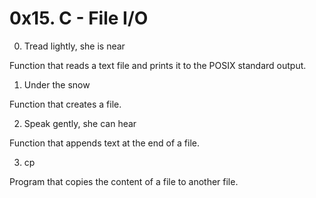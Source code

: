 # 0x15. C - File I/O

0. Tread lightly, she is near

Function that reads a text file and prints it to the POSIX standard output.

1. Under the snow

Function that creates a file.

2. Speak gently, she can hear

Function that appends text at the end of a file.

3. cp

Program that copies the content of a file to another file.

